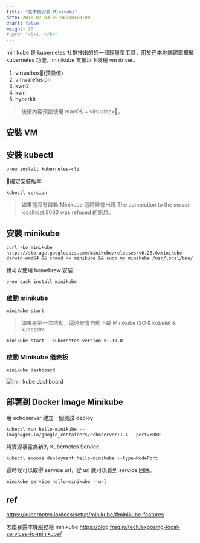 ```yaml
---
title: "在本機安裝 Minikube"
date: 2018-07-03T09:56:18+08:00
draft: false
weight: 20
# pre: "<b>1. </b>"
---
```

minikube 是 kubernetes 社群推出的的一個輕量型工具，用於在本地端建置模擬 kubernetes 功能。minikube 支援以下幾種 vm driver。

1. virtualbox(預設值)
2. vmwarefusion
3. kvm2
4. kvm
5. hyperkit

> 後續內容預設使用 macOS + virtualbox。

## 安裝 VM
## 安裝 kubectl

```
brew install kubernetes-cli
```
確定安裝版本
```
kubectl version
```
> 如果還沒有啟動 Minikube 這時候會出現 The connection to the server localhost:8080 was refused 的訊息。

## 安裝 minikube

```
curl -Lo minikube https://storage.googleapis.com/minikube/releases/v0.28.0/minikube-darwin-amd64 && chmod +x minikube && sudo mv minikube /usr/local/bin/
```
也可以使用 homebrew 安裝
```
brew cask install minikube
```
### 啟動 minikube
```
minikube start
```
> 如果是第一次啟動，這時候會自動下載 Minikube ISO & kubelet & kubeadm
```
minikube start --kubernetes-version v1.10.0
```
### 啟動 Minikube 儀表板
```
minikube dashboard
```
![minikube dashboard](/images/kubernetes/minikube-dashboard.png)
## 部署到 Docker Image Minikube
用 echoserver 建立一個測試 deploy
```
kubectl run hello-minikube --image=gcr.io/google_containers/echoserver:1.4 --port=8080
```

將資源暴露為新的 Kubernetes Service

```
kubectl expose deployment hello-minikube --type=NodePort
```

這時候可以取得 service url，從 url 就可以看到 service 回應。

```
minikube service hello-minikube --url
```
<!-- >這並不代表 service 這樣做就可以對外公開，而是只有在 minikube 上面本機檢視。 -->

## ref
<https://kubernetes.io/docs/setup/minikube/#minikube-features>

怎麼暴露本機服務給 minikube
<https://blog.fraq.io/tech/exposing-local-services-to-minikube/>